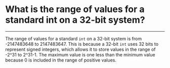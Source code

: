 # What is the range of values for a standard int on a 32-bit system?

---

The range of values for a standard `int` on a 32-bit system is from -2147483648 to 2147483647. This is because a 32-bit `int` uses 32 bits to represent signed integers, which allows it to store values in the range of -2^31 to 2^31-1. The maximum value is one less than the minimum value because 0 is included in the range of positive values.